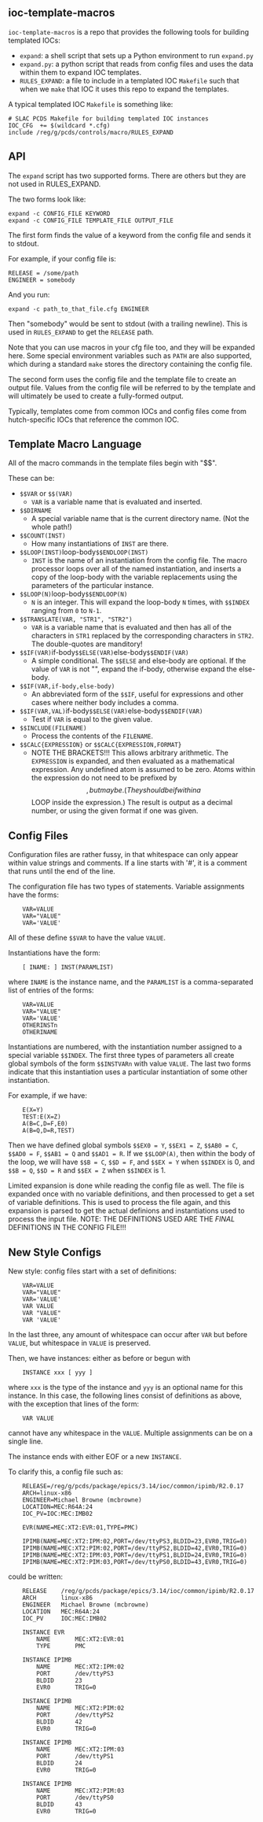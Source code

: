 ## ioc-template-macros
`ioc-template-macros` is a repo that provides the following tools for building templated IOCs:

- `expand`: a shell script that sets up a Python environment to run `expand.py`
- `expand.py`: a python script that reads from config files and uses the data within them to expand IOC templates.
- `RULES_EXPAND`: a file to include in a templated IOC `Makefile` such that when we `make` that IOC it uses this repo to expand the templates.

A typical templated IOC `Makefile` is something like:
```
# SLAC PCDS Makefile for building templated IOC instances
IOC_CFG  += $(wildcard *.cfg)
include /reg/g/pcds/controls/macro/RULES_EXPAND
```

## API

The `expand` script has two supported forms. There are others but they are not used in RULES_EXPAND.

The two forms look like:
```
expand -c CONFIG_FILE KEYWORD
expand -c CONFIG_FILE TEMPLATE_FILE OUTPUT_FILE
```

The first form finds the value of a keyword from the config file and sends it to stdout.

For example, if your config file is:

```
RELEASE = /some/path
ENGINEER = somebody
```

And you run:

```
expand -c path_to_that_file.cfg ENGINEER
```

Then "somebody" would be sent to stdout (with a trailing newline).
This is used in `RULES_EXPAND` to get the `RELEASE` path.

Note that you can use macros in your cfg file too, and they will be expanded here.
Some special environment variables such as `PATH` are also supported,
which during a standard `make` stores the directory containing the config file.

The second form uses the config file and the template file to create an output file.
Values from the config file will be referred to by the template
and will ultimately be used to create a fully-formed output.

Typically, templates come from common IOCs and
config files come from hutch-specific IOCs that reference the common IOC.


## Template Macro Language

All of the macro commands in the template files begin with "$$".

These can be:
- `$$VAR` or `$$(VAR)`
	- `VAR` is a variable name that is evaluated and inserted.
- `$$DIRNAME`
	- A special variable name that is the current directory name. (Not the
	  whole path!)
- `$$COUNT(INST)`
	- How many instantiations of `INST` are there.
- `$$LOOP(INST)`loop-body`$$ENDLOOP(INST)`
	- `INST` is the name of an instantiation from the config file.  The
	  macro processor loops over all of the named instantiation, and
	  inserts a copy of the loop-body with the variable replacements using
	  the parameters of the particular instance.
- `$$LOOP(N)`loop-body`$$ENDLOOP(N)`
	- `N` is an integer.  This will expand the loop-body `N` times, with `$$INDEX`
	  ranging from `0` to `N-1`.
- `$$TRANSLATE(VAR, "STR1", "STR2")`
	- `VAR` is a variable name that is evaluated and then has all of the
	  characters in `STR1` replaced by the corresponding characters in `STR2`.
	  The double-quotes are manditory!
- `$$IF(VAR)`if-body`$$ELSE(VAR)`else-body`$$ENDIF(VAR)`
	- A simple conditional.  The `$$ELSE` and else-body are optional.  If the
	  value of `VAR` is not "", expand the if-body, otherwise expand the else-body.
- `$$IF(VAR,if-body,else-body)`
	- An abbreviated form of the `$$IF`, useful for expressions and other cases
	  where neither body includes a comma.
- `$$IF(VAR,VAL)`if-body`$$ELSE(VAR)`else-body`$$ENDIF(VAR)`
	- Test if `VAR` is equal to the given value.
- `$$INCLUDE(FILENAME)`
	- Process the contents of the `FILENAME`.
- `$$CALC{EXPRESSION}` or `$$CALC{EXPRESSION,FORMAT}`
	- NOTE THE BRACKETS!!!  This allows arbitrary arithmetic.  The `EXPRESSION`
	  is expanded, and then evaluated as a mathematical expression.  Any
	  undefined atom is assumed to be zero.  Atoms within the expression do
	  not need to be prefixed by $$, but maybe.  (They should be if within a
	  $$LOOP inside the expression.)  The result is output as a decimal number,
	  or using the given format if one was given.

## Config Files

Configuration files are rather fussy, in that whitespace can only appear within
value strings and comments.  If a line starts with '#', it is a comment that runs
until the end of the line.

The configuration file has two types of statements.  Variable assignments have the
forms:
```
    VAR=VALUE
    VAR="VALUE"
    VAR='VALUE'
```
All of these define `$$VAR` to have the value `VALUE`.

Instantiations have the form:
```
    [ INAME: ] INST(PARAMLIST)
```
where `INAME` is the instance name, and the `PARAMLIST` is a comma-separated
list of entries of the forms:
```
    VAR=VALUE
    VAR="VALUE"
    VAR='VALUE'
    OTHERINSTn
    OTHERINAME
```
Instantiations are numbered, with the instantiation number assigned to a
special variable `$$INDEX`.  The first three types of parameters all create
global symbols of the form `$$INSTVARn` with value `VALUE`.  The last two forms
indicate that this instantiation uses a particular instantiation of
some other instantiation.

For example, if we have:
```
    E(X=Y)
    TEST:E(X=Z)
    A(B=C,D=F,E0)
    A(B=Q,D=R,TEST)
```
Then we have defined global symbols `$$EX0 = Y`, `$$EX1 = Z`, `$$AB0 = C`, `$$AD0 = F`,
`$$AB1 = Q` and `$$AD1 = R`.  If we `$$LOOP(A)`, then within the body of the loop,
we will have `$$B = C`, `$$D = F`, and `$$EX = Y` when `$$INDEX` is 0, and `$$B = Q`,
`$$D = R` and `$$EX = Z` when `$$INDEX` is 1.

Limited expansion is done while reading the config file as well.  The file is
expanded once with no variable definitions, and then processed to get a set
of variable definitions.  This is used to process the file again, and this
expansion is parsed to get the actual definions and instantiations used to
process the input file.  NOTE: THE DEFINITIONS USED ARE THE *FINAL* DEFINITIONS
IN THE CONFIG FILE!!!

## New Style Configs

New style: config files start with a set of definitions:
```
    VAR=VALUE
    VAR="VALUE"
    VAR='VALUE'
    VAR VALUE
    VAR "VALUE"
    VAR 'VALUE'
```
In the last three, any amount of whitespace can occur after `VAR` but before `VALUE`,
but whitespace in `VALUE` is preserved.

Then, we have instances: either as before or begun with
```
    INSTANCE xxx [ yyy ]
```
where `xxx` is the type of the instance and `yyy` is an optional name for this
instance.  In this case, the following lines consist of definitions as above,
with the exception that lines of the form:
```
    VAR VALUE
```
cannot have any whitespace in the `VALUE`.  Multiple assignments can be on a
single line.

The instance ends with either EOF or a new `INSTANCE`.

To clarify this, a config file such as:
```
    RELEASE=/reg/g/pcds/package/epics/3.14/ioc/common/ipimb/R2.0.17
    ARCH=linux-x86
    ENGINEER=Michael Browne (mcbrowne)
    LOCATION=MEC:R64A:24
    IOC_PV=IOC:MEC:IMB02

    EVR(NAME=MEC:XT2:EVR:01,TYPE=PMC)

    IPIMB(NAME=MEC:XT2:IPM:02,PORT=/dev/ttyPS3,BLDID=23,EVR0,TRIG=0)
    IPIMB(NAME=MEC:XT2:PIM:02,PORT=/dev/ttyPS2,BLDID=42,EVR0,TRIG=0)
    IPIMB(NAME=MEC:XT2:IPM:03,PORT=/dev/ttyPS1,BLDID=24,EVR0,TRIG=0)
    IPIMB(NAME=MEC:XT2:PIM:03,PORT=/dev/ttyPS0,BLDID=43,EVR0,TRIG=0)
```

could be written:
```
    RELEASE    /reg/g/pcds/package/epics/3.14/ioc/common/ipimb/R2.0.17
    ARCH       linux-x86
    ENGINEER   Michael Browne (mcbrowne)
    LOCATION   MEC:R64A:24
    IOC_PV     IOC:MEC:IMB02

    INSTANCE EVR
        NAME       MEC:XT2:EVR:01
        TYPE       PMC

    INSTANCE IPIMB
        NAME       MEC:XT2:IPM:02
        PORT       /dev/ttyPS3
        BLDID      23
        EVR0       TRIG=0

    INSTANCE IPIMB
        NAME       MEC:XT2:PIM:02
        PORT       /dev/ttyPS2
        BLDID      42
        EVR0       TRIG=0

    INSTANCE IPIMB
        NAME       MEC:XT2:IPM:03
        PORT       /dev/ttyPS1
        BLDID      24
        EVR0       TRIG=0

    INSTANCE IPIMB
        NAME       MEC:XT2:PIM:03
        PORT       /dev/ttyPS0
        BLDID      43
        EVR0       TRIG=0
```
